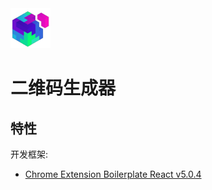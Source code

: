<img src="src/assets/img/icon-128.png" width="64"/>

# 二维码生成器

## 特性

开发框架:

- [Chrome Extension Boilerplate React v5.0.4](https://github.com/lxieyang/chrome-extension-boilerplate-react)
